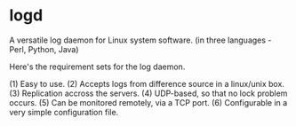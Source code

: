 logd
====

A versatile log daemon for Linux system software. (in three languages - Perl, Python, Java)

Here's the requirement sets for the log daemon.

(1) Easy to use.
(2) Accepts logs from difference source in a linux/unix box.
(3) Replication accross the servers.
(4) UDP-based, so that no lock problem occurs.
(5) Can be monitored remotely, via a TCP port.
(6) Configurable in a very simple configuration file.

